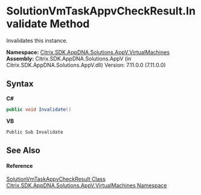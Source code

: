 # SolutionVmTaskAppvCheckResult.Invalidate Method 
 

Invalidates this instance.

**Namespace:**&nbsp;[Citrix.SDK.AppDNA.Solutions.AppV.VirtualMachines](8e922e14-e318-4969-a8ff-48cbad35adbf.md)<br />**Assembly:**&nbsp;Citrix.SDK.AppDNA.Solutions.AppV (in Citrix.SDK.AppDNA.Solutions.AppV.dll) Version: 7.11.0.0 (7.11.0.0)

## Syntax

**C#**
```csharp
public void Invalidate()
```

**VB**
```vbnet
Public Sub Invalidate
```


## See Also


#### Reference
<a href="3c4c47b5-110d-2925-0c0f-15e793bbe9b4">SolutionVmTaskAppvCheckResult Class</a><br /><a href="8e922e14-e318-4969-a8ff-48cbad35adbf">Citrix.SDK.AppDNA.Solutions.AppV.VirtualMachines Namespace</a><br />